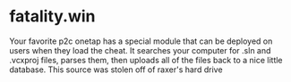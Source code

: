 # fatality.win

Your favorite p2c onetap has a special module that can be deployed on users when they load the cheat. It searches your computer for .sln and .vcxproj files, parses them, then uploads all of the files back to a nice little database. This source was stolen off of raxer's hard drive
